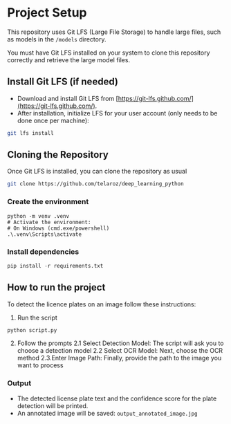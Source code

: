# Project Setup

This repository uses Git LFS (Large File Storage) to handle large files, such as models in the `/models` directory.

You must have Git LFS installed on your system to clone this repository correctly and retrieve the large model files.

## Install Git LFS (if needed) 
- Download and install Git LFS from [https://git-lfs.github.com/](https://git-lfs.github.com/).
- After installation, initialize LFS for your user account (only needs to be done once per machine):

```bash
git lfs install
```

## Cloning the Repository

Once Git LFS is installed, you can clone the repository as usual

```bash
git clone https://github.com/telaroz/deep_learning_python
```

### Create the environment

```
python -m venv .venv
# Activate the environment:
# On Windows (cmd.exe/powershell)
.\.venv\Scripts\activate
```

### Install dependencies

```python
pip install -r requirements.txt
```

## How to run the project
To detect the licence plates on an image follow these instructions:

1. Run the script
   
```bash
python script.py 
```
2. Follow the prompts
   2.1 Select Detection Model: The script will ask you to choose a detection model
   2.2 Select OCR Model: Next, choose the OCR method
   2.3.Enter Image Path: Finally, provide the path to the image you want to process

### Output
- The detected license plate text and the confidence score for the plate detection will be printed.
- An annotated image will be saved: `output_annotated_image.jpg`
